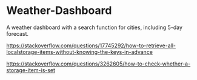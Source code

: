 # Weather-Dashboard

A weather dashboard with a search function for cities, including 5-day forecast.

https://stackoverflow.com/questions/17745292/how-to-retrieve-all-localstorage-items-without-knowing-the-keys-in-advance

https://stackoverflow.com/questions/3262605/how-to-check-whether-a-storage-item-is-set
